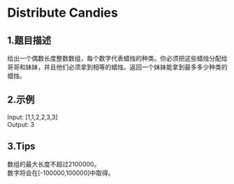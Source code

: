 # Distribute Candies
## 1.题目描述
给出一个偶数长度整数数组，每个数字代表蜡烛的种类。你必须把这些蜡烛分配给哥哥和妹妹，并且他们必须拿到相等的蜡烛。返回一个妹妹能拿到最多多少种类的蜡烛。
## 2.示例
Input: [1,1,2,2,3,3]  
Output: 3
## 3.Tips
数组的最大长度不超过2100000。  
数字将会在[-100000,100000]中取得。